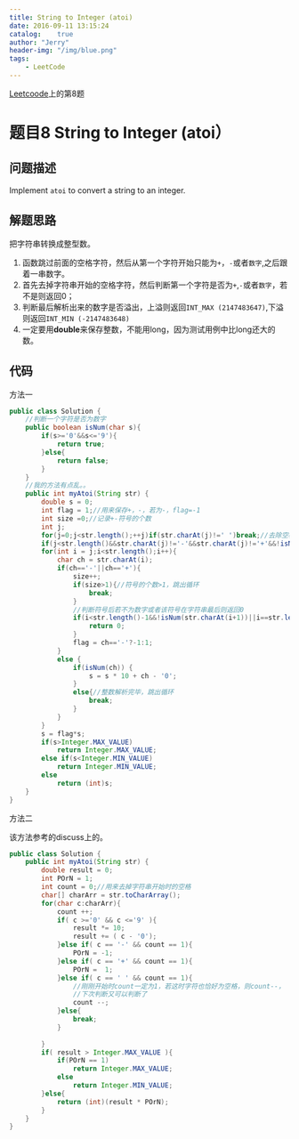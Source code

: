```yaml
---
title: String to Integer (atoi)
date: 2016-09-11 13:15:24
catalog:    true
author: "Jerry"
header-img: "/img/blue.png"
tags: 
    - LeetCode
---
```


[Leetcoode](https://leetcode.com/problemset/algorithms/)上的第8题

# 题目8 String to Integer (atoi）
## 问题描述

Implement `atoi` to convert a string to an integer.

## 解题思路

把字符串转换成整型数。

1. 函数跳过前面的空格字符，然后从第一个字符开始只能为`+`，`-`或者`数字`,之后跟着一串数字。
2. 首先去掉字符串开始的空格字符，然后判断第一个字符是否为`+`,`-`或者`数字`，若不是则返回0；
3. 判断最后解析出来的数字是否溢出，上溢则返回`INT_MAX (2147483647)`,下溢则返回`INT_MIN (-2147483648)`
4. 一定要用**double**来保存整数，不能用long，因为测试用例中比long还大的数。


## 代码

方法一

```java
public class Solution {
    //判断一个字符是否为数字
    public boolean isNum(char s){
        if(s>='0'&&s<='9'){
            return true;
        }else{
            return false;
        }
    }
    //我的方法有点乱。。
    public int myAtoi(String str) {
        double s = 0;
        int flag = 1;//用来保存+，-，若为-，flag=-1
        int size =0;//记录+-符号的个数
        int j;
        for(j=0;j<str.length();++j)if(str.charAt(j)!=' ')break;//去除空格
        if(j<str.length()&&str.charAt(j)!='-'&&str.charAt(j)!='+'&&!isNum(str.charAt(j)))return 0;//不满足条件2直接返回0
        for(int i = j;i<str.length();i++){
            char ch = str.charAt(i);
            if(ch=='-'||ch=='+'){
                size++;
                if(size>1){//符号的个数>1，跳出循环
                    break;
                }
                //判断符号后若不为数字或者该符号在字符串最后则返回0                
                if(i<str.length()-1&&!isNum(str.charAt(i+1))||i==str.length()-1) {
                    return 0;
                }
                flag = ch=='-'?-1:1;
            }
            else {
                if(isNum(ch)) {
                    s = s * 10 + ch - '0';
                }
                else{//整数解析完毕，跳出循环
                    break;
                }
            }
        }
        s = flag*s;
        if(s>Integer.MAX_VALUE)
            return Integer.MAX_VALUE;
        else if(s<Integer.MIN_VALUE)
            return Integer.MIN_VALUE;
        else
            return (int)s;
    }
}
```

方法二

该方法参考的discuss上的。

```java
public class Solution {
    public int myAtoi(String str) {
        double result = 0;
        int POrN = 1;
        int count = 0;//用来去掉字符串开始时的空格
        char[] charArr = str.toCharArray();
        for(char c:charArr){
            count ++;
            if( c >='0' && c <='9' ){
                result *= 10;
                result += ( c - '0');
            }else if( c == '-' && count == 1){
                POrN = -1;
            }else if( c == '+' && count == 1){
                POrN =  1;
            }else if( c == ' ' && count == 1){
                //刚刚开始时count一定为1，若这时字符也恰好为空格，则count--，
                //下次判断又可以判断了
                count --;
            }else{
                break;
            }
            
        }
        if( result > Integer.MAX_VALUE ){
            if(POrN == 1)
                return Integer.MAX_VALUE;
            else
                return Integer.MIN_VALUE;
        }else{
            return (int)(result * POrN);
        }
    }
}
```


